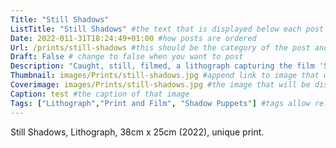 ```yaml
---
Title: "Still Shadows"
ListTitle: "Still Shadows" #the text that is displayed below each post on the list pages
Date: 2022-011-31T18:24:49+01:00 #how posts are ordered 
Url: /prints/still-shadows #this should be the category of the post and then the file name e.g. /print/printfilename
Draft: False # change to false when you want to post
Description: "Caught, still, filmed, a lithograph capturing the film 'Shadow Puppets' a collaboration between Juanita Santife, dancer and Marcus Pederson, Musician." #Description of the post
Thumbnail: images/Prints/still-shadows.jpg #append link to image that will be shown on the list page
Coverimage: images/Prints/still-shadows.jpg #the image that will be displayed at the top of the post
Caption: test #the caption of that image
Tags: ["Lithograph","Print and Film", "Shadow Puppets"] #tags allow related content to be grouped together, add more by adding a comma to the latest tag
---
```

Still Shadows, Lithograph, 38cm x 25cm (2022), unique print. 
